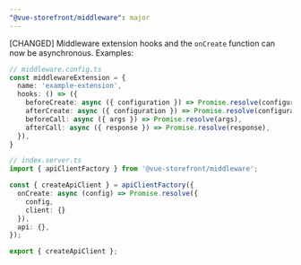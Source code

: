 ```yaml
---
"@vue-storefront/middleware": major
---
```


[CHANGED] Middleware extension hooks and the `onCreate` function can now be asynchronous. Examples:

```ts
// middleware.config.ts
const middlewareExtension = {
  name: 'example-extension',
  hooks: () => ({
    beforeCreate: async ({ configuration }) => Promise.resolve(configuration),
    afterCreate: async ({ configuration }) => Promise.resolve(configuration),
    beforeCall: async ({ args }) => Promise.resolve(args),
    afterCall: async ({ response }) => Promise.resolve(response),
  }),
}
```

```ts
// index.server.ts
import { apiClientFactory } from '@vue-storefront/middleware';

const { createApiClient } = apiClientFactory({
  onCreate: async (config) => Promise.resolve({
    config,
    client: {}
  }),
  api: {},
});

export { createApiClient };
```
